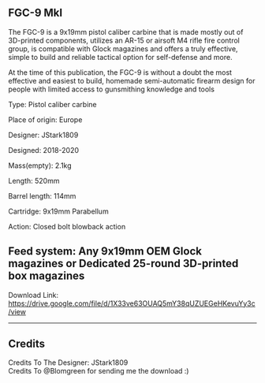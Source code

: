 ## FGC-9 MkI

The FGC-9 is a 9x19mm pistol caliber carbine that is made mostly out of 3D-printed components, utilizes an AR-15 or airsoft M4 rifle fire control group, 
is compatible with Glock magazines and offers a truly effective, simple to build and reliable tactical option for self-defense and more.

At the time of this publication, the FGC-9 is without a doubt the most effective and easiest to build, 
homemade semi-automatic firearm design for people with limited access to gunsmithing knowledge and tools

Type: Pistol caliber carbine

Place of origin: Europe

Designer: JStark1809

Designed: 2018-2020

Mass(empty): 2.1kg 

Length: 520mm

Barrel length: 114mm

Cartridge: 9x19mm Parabellum

Action: Closed bolt blowback action

Feed system: Any 9x19mm OEM Glock magazines or Dedicated 25-round 3D-printed box magazines
--------------

Download Link: https://drive.google.com/file/d/1X33ve63OUAQ5mY38qUZUEGeHKevuYy3c/view

--------------

## Credits

Credits To The Designer: JStark1809<br>
Credits To @Blomgreen for sending me the download :)
